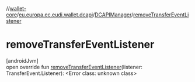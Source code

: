 //[wallet-core](../../../index.md)/[eu.europa.ec.eudi.wallet.dcapi](../index.md)/[DCAPIManager](index.md)/[removeTransferEventListener](remove-transfer-event-listener.md)

# removeTransferEventListener

[androidJvm]\
open override fun [removeTransferEventListener](remove-transfer-event-listener.md)(listener: TransferEvent.Listener): &lt;Error class: unknown class&gt;
